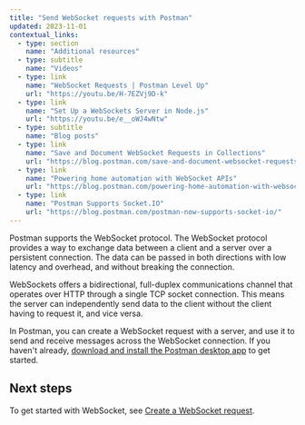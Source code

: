 ```yaml
---
title: "Send WebSocket requests with Postman"
updated: 2023-11-01
contextual_links:
  - type: section
    name: "Additional resources"
  - type: subtitle
    name: "Videos"
  - type: link
    name: "WebSocket Requests | Postman Level Up"
    url: "https://youtu.be/H-7EZVj9D-k"
  - type: link
    name: "Set Up a WebSockets Server in Node.js"
    url: "https://youtu.be/e__oWJ4wNtw"
  - type: subtitle
    name: "Blog posts"
  - type: link
    name: "Save and Document WebSocket Requests in Collections"
    url: "https://blog.postman.com/save-and-document-websocket-requests-in-collections/"
  - type: link
    name: "Powering home automation with WebSocket APIs"
    url: "https://blog.postman.com/powering-home-automation-with-websocket-apis/"
  - type: link
    name: "Postman Supports Socket.IO"
    url: "https://blog.postman.com/postman-now-supports-socket-io/"
---
```


Postman supports the WebSocket protocol. The WebSocket protocol provides a way to exchange data between a client and a server over a persistent connection. The data can be passed in both directions with low latency and overhead, and without breaking the connection.

WebSockets offers a bidirectional, full-duplex communications channel that operates over HTTP through a single TCP socket connection. This means the server can independently send data to the client without the client having to request it, and vice versa.

In Postman, you can create a WebSocket request with a server, and use it to send and receive messages across the WebSocket connection. If you haven't already, [download and install the Postman desktop app](/docs/getting-started/installation/installation-and-updates/) to get started.

## Next steps

To get started with WebSocket, see [Create a WebSocket request](/docs/sending-requests/websocket/create-a-websocket-request/).
